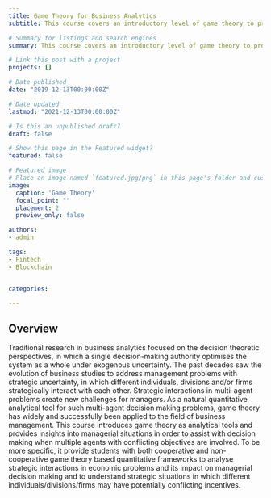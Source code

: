 ```yaml
---
title: Game Theory for Business Analytics
subtitle: This course covers an introductory level of game theory to provide analytical tools for business applications.

# Summary for listings and search engines
summary: This course covers an introductory level of game theory to provide analytical tools for business applications.

# Link this post with a project
projects: []

# Date published
date: "2019-12-13T00:00:00Z"

# Date updated
lastmod: "2021-12-13T00:00:00Z"

# Is this an unpublished draft?
draft: false

# Show this page in the Featured widget?
featured: false

# Featured image
# Place an image named `featured.jpg/png` in this page's folder and customize its options here.
image:
  caption: 'Game Theory'
  focal_point: ""
  placement: 2
  preview_only: false

authors:
- admin

tags:
- Fintech
- Blockchain


categories:

---
```


## Overview

Traditional research in business analytics focused on the decision theoretic perspectives, in which a single decision-making authority optimises the system as a whole under exogenous uncertainty. The past decades saw the evolution of business studies to address management problems with strategic uncertainty, in which different individuals, divisions and/or firms strategically interact with each other. Strategic interactions in multi-agent problems create new challenges for managers. As a natural quantitative analytical tool for such multi-agent decision making problems, game theory has widely and successfully been applied to the field of business management. This course introduces game theory as analytical tools and provides insights into managerial situations in order to assist with decision making when multiple agents with conflicting objectives are involved. To be more specific, it provide students with both cooperative and non-cooperative game theory based quantitative frameworks to analyse strategic interactions in economic problems and its impact on managerial decision making and to understand strategic situations in which different individuals/divisions/firms may have potentially conflicting incentives.
